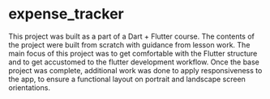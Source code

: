 # expense_tracker

This project was built as a part of a Dart + Flutter course. The contents of the project were built from scratch with guidance from lesson work. The main focus of this project was to get comfortable with the Flutter structure and to get accustomed to the flutter development workflow. Once the base project was complete, additional work was done to apply responsiveness to the app, to ensure a functional layout on portrait and landscape screen orientations.